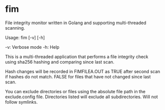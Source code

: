 # fim
File integrity monitor written in Golang and supporting multi-threaded scanning.

Usage: fim [-v] [-h]

-v: Verbose mode
-h: Help

This is a multi-threaded application that performs a file integrity 
check using sha256 hashing and comparing since last scan. 

Hash changes will be recorded in FIMFILEA.OUT as TRUE after second 
scan if hashes do not match. FALSE for files that have not changed 
since last scan. 

You can exclude directories or files using the absolute file path 
in the exclude.config file. Directories listed will exclude all 
subdirectories. Will not follow symlinks.

